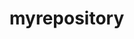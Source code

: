 # myrepository
<!DOCTYPE html>
<html>
<head>
<meta charset="utf-8" />
<title>Murad Nabiev Intro Page</title>
<link rel="stylesheet" type="text/css" href="index.css" />
</head>
<body>



</body>
</html>
